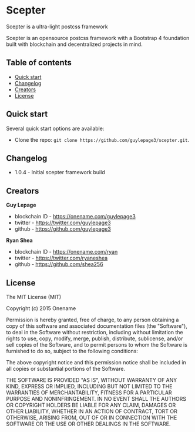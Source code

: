 # Scepter
Scepter is a ultra-light postcss framework

Scepter is an opensource postcss framework with a Bootstrap 4 foundation built with blockchain and decentralized projects in mind.

## Table of contents

* [Quick start](#quick-start)
* [Changelog](#changelog)
* [Creators](#creators)
* [License](#license)


## Quick start

Several quick start options are available:

* Clone the repo: `git clone https://github.com/guylepage3/scepter.git`.


## Changelog

* 1.0.4 - Initial scepter framework build


## Creators

**Guy Lepage**

* blockchain ID - <https://onename.com/guylepage3>
* twitter - <https://twitter.com/guylepage3>
* github - <https://github.com/guylepage3>

**Ryan Shea**

* blockchain ID - <https://onename.com/ryan>
* twitter - <https://twitter.com/ryaneshea>
* github - <https://github.com/shea256>


## License

The MIT License (MIT)

Copyright (c) 2015 Onename

Permission is hereby granted, free of charge, to any person obtaining a copy
of this software and associated documentation files (the "Software"), to deal
in the Software without restriction, including without limitation the rights
to use, copy, modify, merge, publish, distribute, sublicense, and/or sell
copies of the Software, and to permit persons to whom the Software is
furnished to do so, subject to the following conditions:

The above copyright notice and this permission notice shall be included in
all copies or substantial portions of the Software.

THE SOFTWARE IS PROVIDED "AS IS", WITHOUT WARRANTY OF ANY KIND, EXPRESS OR
IMPLIED, INCLUDING BUT NOT LIMITED TO THE WARRANTIES OF MERCHANTABILITY,
FITNESS FOR A PARTICULAR PURPOSE AND NONINFRINGEMENT. IN NO EVENT SHALL THE
AUTHORS OR COPYRIGHT HOLDERS BE LIABLE FOR ANY CLAIM, DAMAGES OR OTHER
LIABILITY, WHETHER IN AN ACTION OF CONTRACT, TORT OR OTHERWISE, ARISING FROM,
OUT OF OR IN CONNECTION WITH THE SOFTWARE OR THE USE OR OTHER DEALINGS IN
THE SOFTWARE.